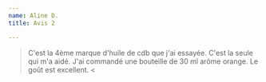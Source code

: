 ```yaml
---
name: Aline D.
title: Avis 2

---
```

> C'est la 4ème marque d'huile de cdb que j'ai essayée. C'est la seule qui m'a aidé. J'ai commandé une bouteille de 30 ml arôme orange. Le goût est excellent. <